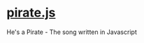 # [pirate.js](https://linhuyen.github.io/pirate.js/)
He's a Pirate - The song written in Javascript
